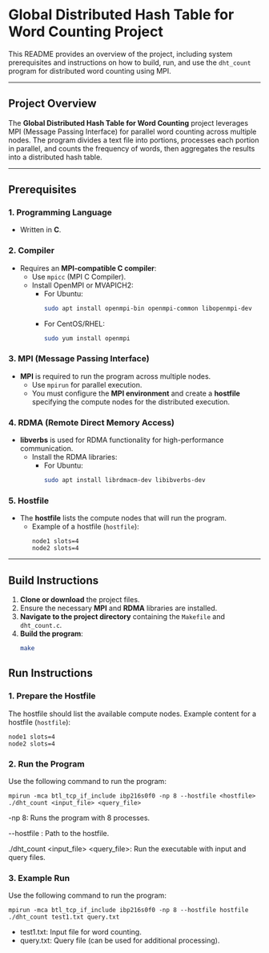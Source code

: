# Global Distributed Hash Table for Word Counting Project

This README provides an overview of the project, including system prerequisites and instructions on how to build, run, and use the `dht_count` program for distributed word counting using MPI.

---

## Project Overview

The **Global Distributed Hash Table for Word Counting** project leverages MPI (Message Passing Interface) for parallel word counting across multiple nodes. The program divides a text file into portions, processes each portion in parallel, and counts the frequency of words, then aggregates the results into a distributed hash table.

---

## Prerequisites

### 1. **Programming Language**
- Written in **C**.

### 2. **Compiler**
- Requires an **MPI-compatible C compiler**:
  - Use `mpicc` (MPI C Compiler).
  - Install OpenMPI or MVAPICH2:
    - For Ubuntu:
      ```bash
      sudo apt install openmpi-bin openmpi-common libopenmpi-dev
      ```
    - For CentOS/RHEL:
      ```bash
      sudo yum install openmpi
      ```

### 3. **MPI (Message Passing Interface)**
- **MPI** is required to run the program across multiple nodes.
  - Use `mpirun` for parallel execution.
  - You must configure the **MPI environment** and create a **hostfile** specifying the compute nodes for the distributed execution.

### 4. **RDMA (Remote Direct Memory Access)**
- **libverbs** is used for RDMA functionality for high-performance communication.
  - Install the RDMA libraries:
    - For Ubuntu:
      ```bash
      sudo apt install librdmacm-dev libibverbs-dev
      ```

### 5. **Hostfile**
- The **hostfile** lists the compute nodes that will run the program.
  - Example of a hostfile (`hostfile`):
    ```
    node1 slots=4
    node2 slots=4
    ```

---

## Build Instructions

1. **Clone or download** the project files.
2. Ensure the necessary **MPI** and **RDMA** libraries are installed.
3. **Navigate to the project directory** containing the `Makefile` and `dht_count.c`.
4. **Build the program**:
   ```bash
   make

## Run Instructions

### 1. Prepare the Hostfile
The hostfile should list the available compute nodes. Example content for a hostfile (`hostfile`):

```
node1 slots=4
node2 slots=4
```

### 2. Run the Program
Use the following command to run the program:

```
mpirun -mca btl_tcp_if_include ibp216s0f0 -np 8 --hostfile <hostfile> ./dht_count <input_file> <query_file>

```

-np 8: Runs the program with 8 processes.

--hostfile <hostfile>: Path to the hostfile.

./dht_count <input_file> <query_file>: Run the executable with input and query files.

### 3. Example Run
Use the following command to run the program:

```
mpirun -mca btl_tcp_if_include ibp216s0f0 -np 8 --hostfile hostfile ./dht_count test1.txt query.txt
```
- test1.txt: Input file for word counting.
- query.txt: Query file (can be used for additional processing).
  
